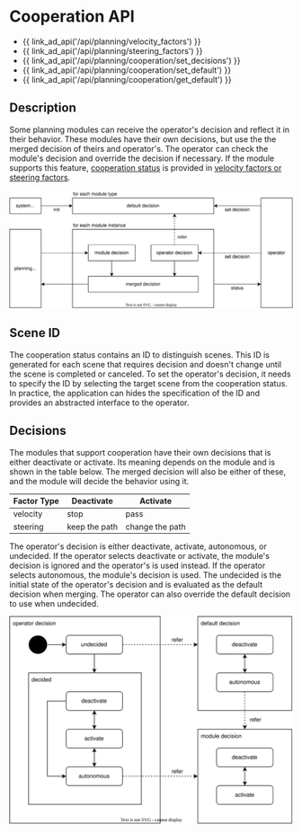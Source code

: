 # Cooperation API

- {{ link_ad_api('/api/planning/velocity_factors') }}
- {{ link_ad_api('/api/planning/steering_factors') }}
- {{ link_ad_api('/api/planning/cooperation/set_decisions') }}
- {{ link_ad_api('/api/planning/cooperation/set_default') }}
- {{ link_ad_api('/api/planning/cooperation/get_default') }}

## Description

Some planning modules can receive the operator's decision and reflect it in their behavior.
These modules have their own decisions, but use the the merged decision of theirs and operator's.
The operator can check the module's decision and override the decision if necessary.
If the module supports this feature, [cooperation status](../../../types/autoware_adapi_v1_msgs/msg/CooperationStatus.md) is provided in [velocity factors or steering factors](./index.md).

![cooperation-architecture](./docs/cooperation-architecture.drawio.svg)

## Scene ID

The cooperation status contains an ID to distinguish scenes.
This ID is generated for each scene that requires decision and doesn't change until the scene is completed or canceled.
To set the operator's decision, it needs to specify the ID by selecting the target scene from the cooperation status.
In practice, the application can hides the specification of the ID and provides an abstracted interface to the operator.

## Decisions

The modules that support cooperation have their own decisions that is either deactivate or activate.
Its meaning depends on the module and is shown in the table below.
The merged decision will also be either of these, and the module will decide the behavior using it.

| Factor Type | Deactivate    | Activate        |
| ----------- | ------------- | --------------- |
| velocity    | stop          | pass            |
| steering    | keep the path | change the path |

The operator's decision is either deactivate, activate, autonomous, or undecided.
If the operator selects deactivate or activate, the module's decision is ignored and the operator's is used instead.
If the operator selects autonomous, the module's decision is used.
The undecided is the initial state of the operator's decision and is evaluated as the default decision when merging.
The operator can also override the default decision to use when undecided.

![cooperation-state](./docs/cooperation-state.drawio.svg)
